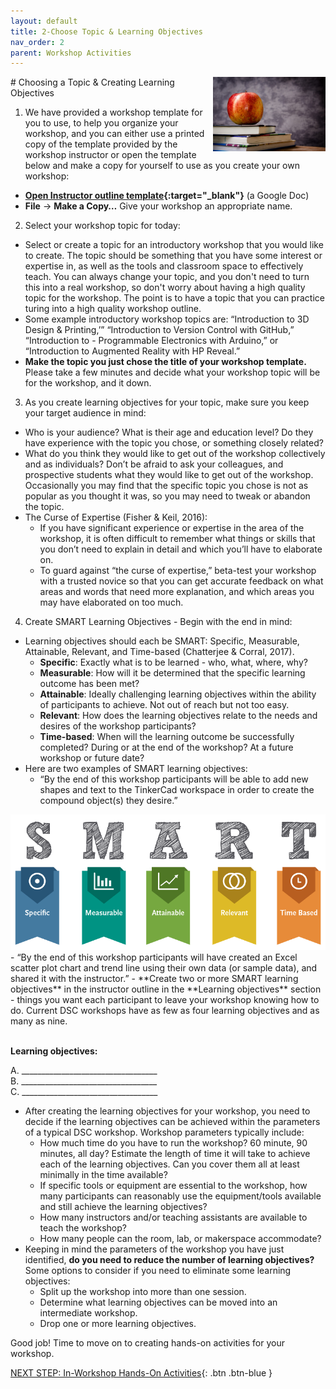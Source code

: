 ```yaml
---
layout: default
title: 2-Choose Topic & Learning Objectives
nav_order: 2
parent: Workshop Activities
---
```

<img src="images/apple-logo.png" style="float:right;width:180px;" alt="Apple Logo">
# Choosing a Topic & Creating Learning Objectives

1. We have provided a workshop template for you to use, to help you organize your workshop, and you can either use a printed copy of the template provided by the workshop instructor or open the template below and make a copy for yourself to use as you create your own workshop: 
- **[Open Instructor outline template](http://bit.ly/2SKcBf6){:target="_blank"}** (a Google Doc)
- **File** -> **Make a Copy…**   Give your workshop an appropriate name.

2. Select your workshop topic for today:
- Select or create a topic for an introductory workshop that you would like to create. The topic should be something that you have some interest or expertise in, as well as the tools and classroom space to effectively teach. You can always change your topic, and you don't need to turn this into a real workshop, so don't worry about having a high quality topic for the workshop. The point is to have a topic that you can practice turing into a high quality workshop outline.
- Some example introductory workshop topics are: “Introduction to 3D Design & Printing,’” “Introduction to Version Control with GitHub,” “Introduction to - Programmable Electronics with Arduino,” or “Introduction to Augmented Reality with HP Reveal.”
- **Make the topic you just chose the title of your workshop template.** Please take a few minutes and decide what your workshop topic will be for the workshop, and it down. 

3. As you create learning objectives for your topic, make sure you keep your target audience in mind:
- Who is your audience? What is their age and education level? Do they have experience with the topic you chose, or something closely related?
- What do you think they would like to get out of the workshop collectively and as individuals? Don’t be afraid to ask your colleagues, and prospective students what they would like to get out of the workshop. Occasionally you may find that the specific topic you chose is not as popular as you thought it was, so you may need to tweak or abandon the topic.
- The Curse of Expertise (Fisher & Keil, 2016): 
  - If you have significant experience or expertise in the area of the workshop, it is often difficult to remember what things or skills that you don’t need to explain in detail and which you’ll have to elaborate on. 
  - To guard against “the curse of expertise,” beta-test your workshop with a trusted novice so that you can get accurate feedback on what areas and words that need more explanation, and which areas you may have elaborated on too much.

4. Create SMART Learning Objectives - Begin with the end in mind:
- Learning objectives should each be SMART: Specific, Measurable, Attainable, Relevant, and Time-based (Chatterjee & Corral, 2017).
  - **Specific**: Exactly what is to be learned - who, what, where, why?
  - **Measurable**: How will it be determined that the specific learning outcome has been met?
  - **Attainable**: Ideally challenging learning objectives within the ability of participants to achieve. Not out of reach but not too easy.
  - **Relevant**: How does the learning objectives relate to the needs and desires of the workshop participants?
  - **Time-based**: When will the learning outcome be successfully completed? During or at the end of the workshop? At a future workshop or future date?
- Here are two examples of SMART learning objectives:
  - “By the end of this workshop participants will be able to add new shapes and text to the TinkerCad workspace in order to create the compound object(s) they desire.” 
<img src="images/smart.png" alt="SMART Learning objectives">
  - “By the end of this workshop participants will have created an Excel scatter plot chart and trend line using their own data (or sample data), and shared it with the instructor.”
- **Create two or more SMART learning objectives** in the instructor outline in the **Learning objectives** section - things you want each participant to leave your workshop knowing how to do. Current DSC workshops have as few as four learning objectives and as many as nine.

<br>**Learning objectives:**

A. __________________________________<br>
B. __________________________________<br>
C. __________________________________<br>

- After creating the learning objectives for your workshop, you need to decide if the learning objectives can be achieved within the parameters of a typical DSC workshop. Workshop parameters typically include:
  - How much time do you have to run the workshop? 60 minute, 90 minutes, all day? Estimate the length of time it will take to achieve each of the learning objectives. Can you cover them all at least minimally in the time available?
  - If specific tools or equipment are essential to the workshop, how many participants can reasonably use the equipment/tools available and still achieve the learning objectives?
  - How many instructors and/or teaching assistants are available to teach the workshop?
  - How many people can the room, lab, or makerspace accommodate?
- Keeping in mind the parameters of the workshop you have just identified, **do you need to reduce the number of learning objectives?** Some options to consider if you need to eliminate some learning objectives:
  - Split up the workshop into more than one session.
  - Determine what learning objectives can be moved into an intermediate workshop.
  - Drop one or more learning objectives.

Good job! Time to move on to creating hands-on activities for your workshop.

[NEXT STEP: In-Workshop Hands-On Activities](hands-on-activities.html){: .btn .btn-blue }
